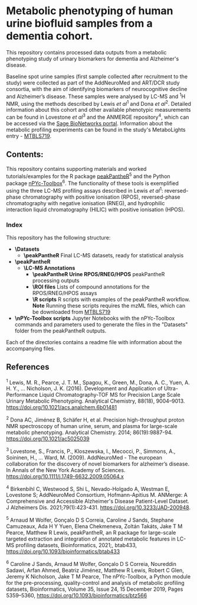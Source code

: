 # Metabolic phenotyping of human urine biofluid samples from a dementia cohort.

This repository contains processed data outputs from a metabolic phenotyping 
study of urinary biomarkers for dementia and Alzheimer's disease. 

Baseline spot urine samples (first sample collected after recruitment to the study) were collected as part of the AddNeuroMed 
and ART/DCR study consortia, with the aim of identifying biomarkers of neurocognitive decline and Alzheimer’s disease. 
These samples were analysed by LC-MS and <sup>1</sup>H NMR, using the methods described by Lewis *et al*<sup>1</sup> 
and Dona *et al*<sup>2</sup>. Detailed information about this cohort and other available phenotypic measurements can 
be found in Lovestone *et al*<sup>3</sup> and the ANMERGE repository<sup>4</sup>, which can be accessed
via the [Sage BioNetworks portal](https://doi.org/10.7303/syn22252881).
Information about the metabolic profiling experiments can be found in the study's 
MetaboLights entry - [MTBLS719](https://www.ebi.ac.uk/metabolights/MTBLS719).

## Contents:
This repository contains supporting materials and worked tutorials/examples for the R package 
[peakPantheR](https://bioconductor.org/packages/peakPantheR/)<sup>5</sup> and the Python package
[nPYc-Toolbox](https://github.com/phenomecentre/nPYc-Toolbox)<sup>6</sup>. The functionality of these tools is exemplified using 
the three LC-MS profiling assays described in Lewis *et al*<sup>1</sup>: reversed-phase chromatography with positive 
ionisation (RPOS), reversed-phase chromatography with negative ionisation (RNEG), and 
hydrophilic interaction liquid chromatography (HILIC) with positive ionisation (HPOS).

### Index
This repository has the following structure:

* **\Datasets**
    * **\peakPantheR** Final LC-MS datasets, ready for statistical analysis
* **\peakPantheR** 
    * **\LC-MS Annotations**
        * **\peakPantheR Urine RPOS/RNEG/HPOS** peakPantheR processing outputs
        * **\ROI files** Lists of compound annotations for the RPOS/RNEG/HPOS assays
        * **\R scripts** R scripts with examples of the peakPantheR workflow. **Note** Running these scripts requires the mzML files, which can be downloaded from [MTBLS719](https://www.ebi.ac.uk/metabolights/MTBLS719) <br>
* **\nPYc-Toolbox scripts** Jupyter Notebooks with the nPYc-Toolbox commands and parameters used to generate the files in the "Datasets" folder from the peakPantheR outputs.

Each of the directories contains a readme file with information about the accompanying files.

## References

<sup>1</sup> Lewis, M. R., Pearce, J. T. M., Spagou, K., Green, M., Dona, A. C., Yuen, A. H. Y., … Nicholson, J. K. (2016). Development and Application of Ultra-Performance Liquid Chromatography-TOF MS for Precision Large Scale Urinary Metabolic Phenotyping. Analytical Chemistry, 88(18), 9004–9013. https://doi.org/10.1021/acs.analchem.6b01481

<sup>2</sup> Dona AC, Jiménez B, Schäfer H, et al. Precision high-throughput proton NMR spectroscopy of human urine, serum, and plasma for large-scale metabolic phenotyping. Analytical Chemistry. 2014; 86(19):9887-94. https://doi.org/10.1021/ac5025039

<sup>3</sup> Lovestone, S., Francis, P., Kloszewska, I., Mecocci, P., Simmons, A., Soininen, H., … Ward, M. (2009). AddNeuroMed - The european collaboration for the discovery of novel biomarkers for alzheimer’s disease. In Annals of the New York Academy of Sciences. https://doi.org/10.1111/j.1749-6632.2009.05064.x

<sup>4</sup> Birkenbihl C, Westwood S, Shi L, Nevado-Holgado A, Westman E, Lovestone S; AddNeuroMed Consortium, Hofmann-Apitius M. ANMerge: A Comprehensive and Accessible Alzheimer's Disease Patient-Level Dataset. J Alzheimers Dis. 2021;79(1):423-431. https://doi.org/10.3233/JAD-200948. 

<sup>5</sup> Arnaud M Wolfer, Gonçalo D S Correia, Caroline J Sands, Stephane Camuzeaux, Ada H Y Yuen, Elena Chekmeneva, Zoltán Takáts, Jake T M Pearce, Matthew R Lewis, peakPantheR, an R package for large-scale targeted extraction and integration of annotated metabolic features in LC-MS profiling datasets, Bioinformatics, 2021;, btab433, https://doi.org/10.1093/bioinformatics/btab433

<sup>6</sup> Caroline J Sands, Arnaud M Wolfer, Gonçalo D S Correia, Noureddin Sadawi, Arfan Ahmed, Beatriz Jiménez, Matthew R Lewis, Robert C Glen, Jeremy K Nicholson, Jake T M Pearce, The nPYc-Toolbox, a Python module for the pre-processing, quality-control and analysis of metabolic profiling datasets, Bioinformatics, Volume 35, Issue 24, 15 December 2019, Pages 5359–5360, https://doi.org/10.1093/bioinformatics/btz566
